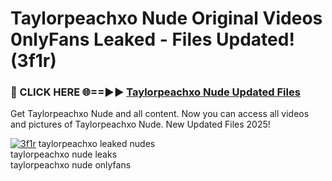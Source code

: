 # Taylorpeachxo Nude Original Videos 0nlyFans Leaked - Files Updated! (3f1r)

<h3>🔴 CLICK HERE 🌐==►► <a href="https://tinyurl.com/5h6xmrr3" rel="nofollow">Taylorpeachxo Nude Updated Files</a></h3>

Get Taylorpeachxo Nude and all content. Now you can access all videos and pictures of Taylorpeachxo Nude. New Updated Files 2025!

[![3f1r](https://i.imgur.com/KVD873Z.gif)](https://tinyurl.com/5h6xmrr3)
taylorpeachxo leaked nudes<br>
taylorpeachxo nude leaks<br>
taylorpeachxo nude onlyfans